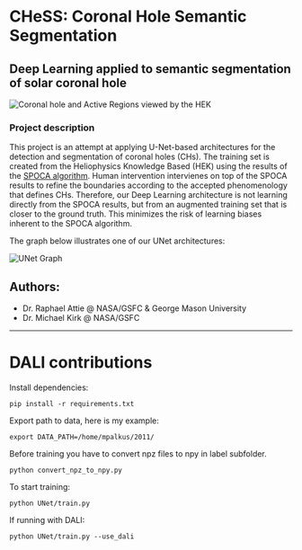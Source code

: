 # CHeSS: Coronal Hole Semantic Segmentation

## Deep Learning applied to semantic segmentation of solar coronal hole

![Coronal hole and Active Regions viewed by the HEK](images/2018_04_07_00_36_12_AIA_193.png)

### Project description

This project is an attempt at applying U-Net-based architectures for the detection and segmentation of coronal holes (CHs).
The training set is created from the Heliophysics Knowledge Based (HEK) using the results of the [SPOCA algorithm](https://www.aanda.org/articles/aa/abs/2014/01/aa21243-13/aa21243-13.html).
Human intervention intervienes on top of the SPOCA results to refine the boundaries according to the accepted phenomenology that defines CHs.
Therefore, our Deep Learning architecture is not learning directly from the SPOCA results, but from an augmented training set that is closer to the ground truth.
This minimizes the risk of learning biases inherent to the SPOCA algorithm.

The graph below illustrates one of our UNet architectures:

![UNet Graph](images/U-Net_graph_same.png)


## Authors:
- Dr. Raphael Attie @ NASA/GSFC & George Mason University
- Dr. Michael Kirk @ NASA/GSFC

---
# DALI contributions
Install dependencies:
```
pip install -r requirements.txt
```

Export path to data, here is my example:
```
export DATA_PATH=/home/mpalkus/2011/
```

Before training you have to convert npz files to npy in label subfolder.
```
python convert_npz_to_npy.py
```

To start training:
```
python UNet/train.py
```

If running with DALI:
```
python UNet/train.py --use_dali
```